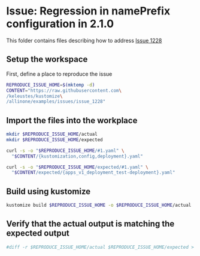 # Issue: Regression in namePrefix configuration in 2.1.0

This folder contains files describing how to address [Issue 1228](https://github.com/kubernetes-sigs/kustomize/issues/1228)

## Setup the workspace

First, define a place to reproduce the issue

<!-- @makeWorkplace @test -->
```sh
REPRODUCE_ISSUE_HOME=$(mktemp -d)
CONTENT="https://raw.githubusercontent.com\
/keleustes/kustomize\
/allinone/examples/issues/issue_1228"
```

## Import the files into the workplace

<!-- @installResources @test -->
```sh
mkdir $REPRODUCE_ISSUE_HOME/actual
mkdir $REPRODUCE_ISSUE_HOME/expected

curl -s -o "$REPRODUCE_ISSUE_HOME/#1.yaml" \
  "$CONTENT/{kustomization,config,deployment}.yaml"

curl -s -o "$REPRODUCE_ISSUE_HOME/expected/#1.yaml" \
  "$CONTENT/expected/{apps_v1_deployment_test-deployment}.yaml"
```

## Build using kustomize

<!-- @build @test -->
```sh
kustomize build $REPRODUCE_ISSUE_HOME -o $REPRODUCE_ISSUE_HOME/actual
```

## Verify that the actual output is matching the expected output

<!-- @verify @test -->
```sh
#diff -r $REPRODUCE_ISSUE_HOME/actual $REPRODUCE_ISSUE_HOME/expected > $REPRODUCE_ISSUE_HOME/diffs.txt
```
